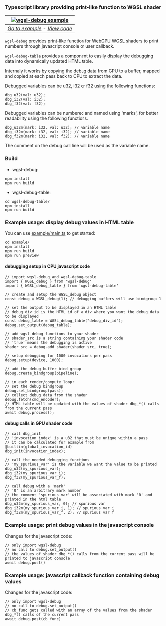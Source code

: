 ### Typescript library providing print-like function to WGSL shader

| [![wgsl-debug example](https://looran.github.io/wgsl-debug-demo/wgsldebug_example_crop_900.gif)](https://looran.github.io/wgsl-debug-example/) |
|:--:|
| *[Go to example](https://looran.github.io/wgsl-debug-example/) - [View code](example/main.ts)* |

`wgsl-debug` provides print-like function for [WebGPU](https://www.w3.org/TR/webgpu/) [WGSL](https://www.w3.org/TR/WGSL/) shaders to print numbers through javascript console or user callback.

`wgsl-debug-table` provides a component to easily display the debugging data into dynamically updated HTML table.

Internaly it works by copying the debug data from GPU to a buffer, mapped and copied at each pass back to CPU to extract the data.

Debugged variables can be u32, i32 or f32 using the following functions:
```
dbg_u32(val: u32);
dbg_i32(val: i32);
dbg_f32(val: f32);
```

Debugged variables can be numbered and named using 'marks', for better readability using the following functions.
```
dbg_u32m(mark: i32, val: u32); // variable name
dbg_i32m(mark: i32, val: i32); // variable name
dbg_f32m(mark: i32, val: f32); // variable name
```
The comment on the debug call line will be used as the variable name.

### Build

* wgsl-debug:
```
npm install
npm run build
```

* wgsl-debug-table:
```
cd wgsl-debug-table/
npm install
npm run build
```

### Example usage: display debug values in HTML table

You can use [example/main.ts](example/main.ts) to get started:
```
cd example/
npm install
npm run build
npm run preview
```


#### debugging setup in CPU javascript code

```
// import wgsl-debug and wgsl-debug-table
import { WGSL_debug } from 'wgsl-debug'
import { WGSL_debug_table } from 'wgsl-debug-table'

// create and setup the WGSL_debug object
const debug = WGSL_debug(1); // debugging buffers will use bindgroup 1

// set the output to be displayed in an HTML table
// debug_div_id is the HTML id of a div where you want the debug data to be displayed
const debug_table = WGSL_debug_table("debug_div_id");
debug.set_output(debug_table);

// add wgsl-debug functions to your shader
// shader_src is a string containing your shader code
// 'true' means the debugging is active
shader_src = debug.add_shader(shader_src, true);

// setup debugging for 1000 invocations per pass
debug.setup(device, 1000);

// add the debug buffer bind group
debug.create_bindgroup(pipeline);

// in each render/compute loop:
// set the debug bindgroup
debug.set_bindgroup(pass);
// collect debug data from the shader
debug.fetch(cmd_encoder);
// HTML table will be updated with the values of shader dbg_*() calls from the current pass
await debug.process();
```

#### debug calls in GPU shader code

```
// call dbg_init
// 'invocation_index' is a u32 that must be unique within a pass
// it can be calculated for example from @builtin(global_invocation_id)
dbg_init(invocation_index);

// call the needed debugging functions
// 'my_spurious_var' is the variable we want the value to be printed
dbg_u32(my_spurious_var);
dbg_i32(my_spurious_var_i);
dbg_f32(my_spurious_var_f);

// call debug with a 'mark'
// '0' is an arbitrary mark number
// the comment 'spurious var' will be associated with mark '0' and printed in the html table
dbg_u32m(my_spurious_var, 0); // spurious var
dbg_i32m(my_spurious_var_i, 1); // spurious var i
dbg_f32m(my_spurious_var_f, 2); // spurious var f
```

### Example usage: print debug values in the javascript console

Changes for the javascript code:

```
// only import wgsl-debug
// no call to debug.set_output()
// the values of shader dbg_*() calls from the current pass will be printed to javascript console
await debug.post()
```

### Example usage: javascript callback function containing debug values

Changes for the javascript code:

```
// only import wgsl-debug
// no call to debug.set_output()
// cb_func gets called with an array of the values from the shader dbg_*() calls of the current pass
await debug.post(cb_func)
```
